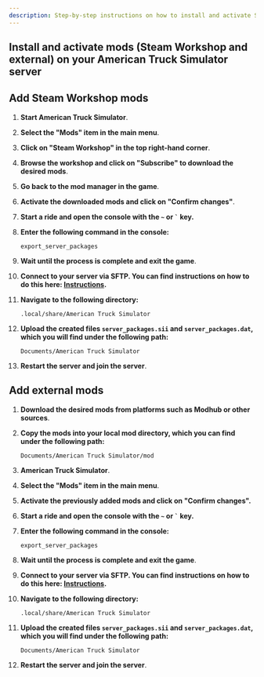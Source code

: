 ```yaml
---
description: Step-by-step instructions on how to install and activate Steam Workshop and external mods on an American Truck Simulator server.
---
```


## Install and activate mods (Steam Workshop and external) on your American Truck Simulator server

## Add Steam Workshop mods

1. <strong>Start American Truck Simulator</strong>.

2. <strong>Select the "Mods" item in the main menu</strong>.

3. <strong>Click on "Steam Workshop" in the top right-hand corner</strong>.

4. <strong>Browse the workshop and click on "Subscribe" to download the desired mods</strong>.

5. <strong>Go back to the mod manager in the game</strong>.

6. <strong>Activate the downloaded mods and click on "Confirm changes"</strong>.

7. <strong>Start a ride and open the console with the `~` or ```` ` ```` key.</strong>

8. <strong>Enter the following command in the console:</strong>

    ```
    export_server_packages
    ```

9. <strong>Wait until the process is complete and exit the game</strong>.

10. <strong>Connect to your server via SFTP. You can find instructions on how to do this here: [Instructions](../establish-sftp-connection.md).</strong>

11. <strong>Navigate to the following directory:</strong>

    ```
    .local/share/American Truck Simulator
    ```

12. <strong>Upload the created files ```server_packages.sii``` and ```server_packages.dat```, which you will find under the following path:</strong>

    ```
    Documents/American Truck Simulator
    ```

13. <strong>Restart the server and join the server</strong>.

## Add external mods

1. <strong>Download the desired mods from platforms such as Modhub or other sources</strong>.

2. <strong>Copy the mods into your local mod directory, which you can find under the following path:</strong>

    ```
    Documents/American Truck Simulator/mod
    ```

3. <strong>American Truck Simulator</strong>.

4. <strong>Select the "Mods" item in the main menu</strong>.

5. <strong>Activate the previously added mods and click on "Confirm changes".</strong>

6. <strong>Start a ride and open the console with the `~` or ```` ` ```` key.</strong>

7. <strong>Enter the following command in the console:</strong>

    ```
    export_server_packages
    ```

8. <strong>Wait until the process is complete and exit the game</strong>.

9. <strong>Connect to your server via SFTP. You can find instructions on how to do this here: [Instructions](../establish-sftp-connection.md).</strong>

10. <strong>Navigate to the following directory:</strong>

    ```
    .local/share/American Truck Simulator
    ```

11. <strong>Upload the created files ```server_packages.sii``` and ```server_packages.dat```, which you will find under the following path:</strong>

    ```
    Documents/American Truck Simulator
    ```

12. <strong>Restart the server and join the server</strong>.

